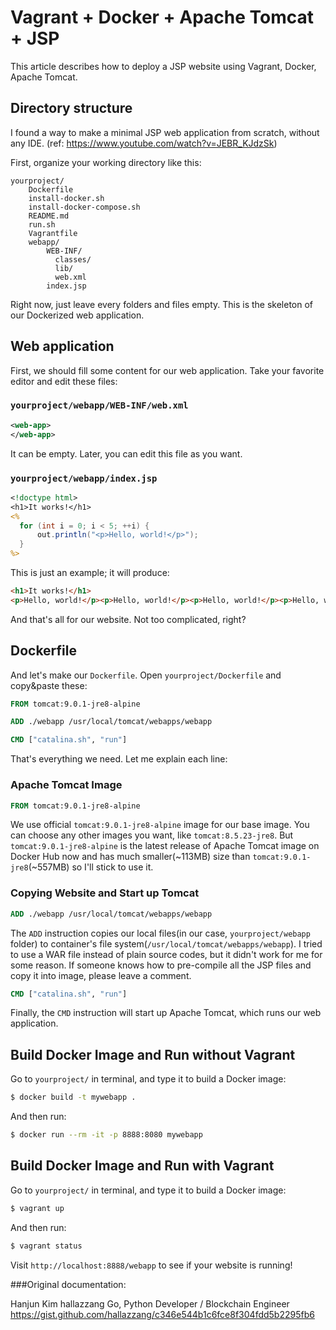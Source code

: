 # Vagrant + Docker + Apache Tomcat + JSP

This article describes how to deploy a JSP website using Vagrant, Docker, Apache Tomcat.

## Directory structure

I found a way to make a minimal JSP web application from scratch, without any IDE.
(ref: https://www.youtube.com/watch?v=JEBR_KJdzSk)

First, organize your working directory like this:

```
yourproject/
    Dockerfile
    install-docker.sh
    install-docker-compose.sh
    README.md
    run.sh
    Vagrantfile
    webapp/
        WEB-INF/
          classes/
          lib/
          web.xml
        index.jsp
```

Right now, just leave every folders and files empty.
This is the skeleton of our Dockerized web application.

## Web application

First, we should fill some content for our web application.
Take your favorite editor and edit these files:

### `yourproject/webapp/WEB-INF/web.xml`

```xml
<web-app>
</web-app>
```

It can be empty. Later, you can edit this file as you want.

### `yourproject/webapp/index.jsp`

```jsp
<!doctype html>
<h1>It works!</h1>
<%
  for (int i = 0; i < 5; ++i) {
      out.println("<p>Hello, world!</p>");
  }
%>
```

This is just an example; it will produce:

```html
<h1>It works!</h1>
<p>Hello, world!</p><p>Hello, world!</p><p>Hello, world!</p><p>Hello, world!</p><p>Hello, world!</p>
```

And that's all for our website. Not too complicated, right?

## Dockerfile

And let's make our `Dockerfile`. Open `yourproject/Dockerfile` and copy&paste these:

```dockerfile
FROM tomcat:9.0.1-jre8-alpine

ADD ./webapp /usr/local/tomcat/webapps/webapp

CMD ["catalina.sh", "run"]
```

That's everything we need. Let me explain each line:

### Apache Tomcat Image

```dockerfile
FROM tomcat:9.0.1-jre8-alpine
```

We use official `tomcat:9.0.1-jre8-alpine` image for our base image.
You can choose any other images you want, like `tomcat:8.5.23-jre8`.
But `tomcat:9.0.1-jre8-alpine` is the latest release of Apache Tomcat image on Docker Hub now
and has much smaller(~113MB) size than `tomcat:9.0.1-jre8`(~557MB) so I'll stick to use it.

### Copying Website and Start up Tomcat

```dockerfile
ADD ./webapp /usr/local/tomcat/webapps/webapp
```

The `ADD` instruction copies our local files(in our case, `yourproject/webapp` folder)
to container's file system(`/usr/local/tomcat/webapps/webapp`).
I tried to use a WAR file instead of plain source codes, but it didn't work for me for some reason.
If someone knows how to pre-compile all the JSP files and copy it into image, please leave a comment.

```dockerfile
CMD ["catalina.sh", "run"]
```

Finally, the `CMD` instruction will start up Apache Tomcat, which runs our web application.

## Build Docker Image and Run without Vagrant

Go to `yourproject/` in terminal, and type it to build a Docker image:

```bash
$ docker build -t mywebapp .
```

And then run:

```bash
$ docker run --rm -it -p 8888:8080 mywebapp
```

## Build Docker Image and Run with Vagrant

Go to `yourproject/` in terminal, and type it to build a Docker image:

```bash
$ vagrant up
```
And then run:

```bash
$ vagrant status
```

Visit `http://localhost:8888/webapp` to see if your website is running!

###Original documentation:

Hanjun Kim hallazzang
Go, Python Developer / Blockchain Engineer
https://gist.github.com/hallazzang/c346e544b1c6fce8f304fdd5b2295fb6
